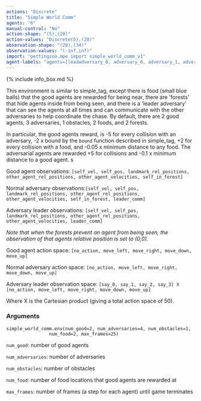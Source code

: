 ```yaml
---
actions: "Discrete"
title: "Simple World Comm"
agents: "6"
manual-control: "No"
action-shape: "(5),(20)"
action-values: "Discrete(5),(20)"
observation-shape: "(28),(34)"
observation-values: "(-inf,inf)"
import: "pettingzoo.mpe import simple_world_comm_v1"
agent-labels: "agents=[leadadversary_0, adversary_0, adversary_1, adversary_3, agent_0, agent_1]"
---
```


{% include info_box.md %}



This environment is similar to simple_tag, except there is food (small blue balls) that the good agents are rewarded for being near, there are 'forests' that hide agents inside from being seen, and there is a ‘leader adversary' that can see the agents at all times and can communicate with the other adversaries to help coordinate the chase. By default, there are 2 good agents, 3 adversaries, 1 obstacles, 2 foods, and 2 forests.

In particular, the good agents reward, is -5 for every collision with an adversary, -2 x bound by the `bound` function described in simple_tag, +2 for every collision with a food, and -0.05 x minimum distance to any food. The adversarial agents are rewarded +5 for collisions and -0.1 x minimum distance to a good agent. s

Good agent observations: `[self_vel, self_pos, landmark_rel_positions, other_agent_rel_positions, other_agent_velocities, self_in_forest]`

Normal adversary observations:`[self_vel, self_pos, landmark_rel_positions, other_agent_rel_positions, other_agent_velocities, self_in_forest, leader_comm]`

Adversary leader observations: `[self_vel, self_pos, landmark_rel_positions, other_agent_rel_positions, other_agent_velocities, leader_comm]`

*Note that when the forests prevent an agent from being seen, the observation of that agents relative position is set to (0,0).*

Good agent action space: `[no_action, move_left, move_right, move_down, move_up]`

Normal adversary action space: `[no_action, move_left, move_right, move_down, move_up]`

Adversary leader observation space: `[say_0, say_1, say_2, say_3] X [no_action, move_left, move_right, move_down, move_up]`

Where X is the Cartesian product (giving a total action space of 50).


### Arguments

```
simple_world_comm.env(num_good=2, num_adversaries=4, num_obstacles=1,
                num_food=2, max_frames=25)
```



`num_good`:  number of good agents

`num_adversaries`:  number of adversaries

`num_obstacles`:  number of obstacles

`num_food`:  number of food locations that good agents are rewarded at

`max_frames`:  number of frames (a step for each agent) until game terminates

